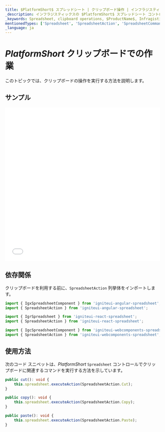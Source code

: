 ```yaml
---
title: $PlatformShort$ スプレッドシート | クリップボード操作 | インフラジスティックス
_description: インフラジスティックスの $PlatformShort$ スプレッドシート コントロール内でコピー、切り取り、貼り付けなどのクリップボード操作を使用します。Infragistics $ProductName$ スプレッドシートのサンプルを是非お試しください!
_keywords: Spreadsheet, clipboard operations, $ProductName$, Infragistics, スプレッドシート, クリップボード操作, インフラジスティックス
mentionedTypes: ['Spreadsheet', 'SpreadsheetAction', 'SpreadsheetCommandType', 'Command']
_language: ja
---
```

# $PlatformShort$ クリップボードでの作業

このトピックでは、クリップボードの操作を実行する方法を説明します。

## サンプル

<div class="sample-container loading" style="height: 500px">
    <iframe id="spreadsheet-clipboard-sample-iframe" src='{environment:dvDemosBaseUrl}/excel/spreadsheet-clipboard' width="100%" height="100%" seamless frameBorder="0" onload="onXPlatSampleIframeContentLoaded(this);"></iframe>
</div>
<sample-button src="excel/spreadsheet/clipboard"></sample-button>

<div class="divider--half"></div>

## 依存関係
クリップボードを利用する前に、`SpreadsheetAction` 列挙体をインポートします。

<!-- Angular -->
```ts
import { IgxSpreadsheetComponent } from 'igniteui-angular-spreadsheet';
import { SpreadsheetAction } from 'igniteui-angular-spreadsheet';
```

<!-- React -->
```ts
import { IgrSpreadsheet } from 'igniteui-react-spreadsheet';
import { SpreadsheetAction } from 'igniteui-react-spreadsheet';
```

```ts
import { IgcSpreadsheetComponent } from 'igniteui-webcomponents-spreadsheet';
import { SpreadsheetAction } from 'igniteui-webcomponents-spreadsheet';
```

<div class="divider--half"></div>


## 使用方法
次のコード スニペットは、$PlatformShort$ `Spreadsheet` コントロールでクリップボードに関連するコマンドを実行する方法を示しています。

```ts
public cut(): void {
    this.spreadsheet.executeAction(SpreadsheetAction.Cut);
}

public copy(): void {
    this.spreadsheet.executeAction(SpreadsheetAction.Copy);
}

public paste(): void {
    this.spreadsheet.executeAction(SpreadsheetAction.Paste);
}
```
